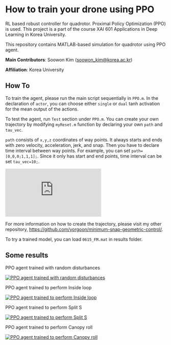 # How to train your drone using PPO
 RL based robust controller for quadrotor. Proximal Policy Optimization (PPO) is used. This project is a part of the course XAI 601 Applications in Deep Learning in Korea University.
 
 This repository contains MATLAB-based simulation for quadrotor using PPO agent.
 
 **Main Contributors**: Soowon Kim (soowon_kim@korea.ac.kr)

**Affiliation**: Korea University

## How To
To train the agent, please run the main script sequentially in ``PPO.m``. In the declaration of ``actor``, you can choose either ``single`` or ``dual`` tanh activation for the mean output of the actions.

To test the agent, run ``Test`` section under ``PPO.m``. You can create your own trajectory by modifying ``myReset.m`` function by declaring your own ``path`` and ``tau_vec``. 

``path`` consists of ``x,y,z`` coordinates of way points. It always starts and ends with zero velocity, acceleration, jerk, and snap. Then you have to declare time interval between way points. For example, you can set ``path=[0,0,0;1,1,1];``. Since it only has start and end points, time interval can be set ``tau_vec=10;``.

![alt text](https://github.com/yorgoon/How-to-train-your-drone-using-PPO/blob/main/src/figures/traj_example.pdf?raw=true)

For more information on how to create the trajectory, please visit my other repository, https://github.com/yorgoon/minimum-snap-geometric-control/.

To try a trained model, you can load ``0615_FM.mat`` in results folder.

## Some results
PPO agent trained with random disturbances

[![PPO agent trained with random disturbances](https://img.youtube.com/vi/j0C2QGruKn4/0.jpg)](https://www.youtube.com/watch?v=j0C2QGruKn4)

PPO agent trained to perform Inside loop

[![PPO agent trained to perform Inside loop](https://img.youtube.com/vi/7qMmjWN5tKg/0.jpg)](https://www.youtube.com/watch?v=7qMmjWN5tKg)

PPO agent trained to perform Split S

[![PPO agent trained to perform Split S](https://img.youtube.com/vi/Bap1MF9zrjI/0.jpg)](https://www.youtube.com/watch?v=Bap1MF9zrjI)

PPO agent trained to perform Canopy roll

[![PPO agent trained to perform Canopy roll](https://img.youtube.com/vi/4YRYZYiwABw/0.jpg)](https://www.youtube.com/watch?v=4YRYZYiwABw)
